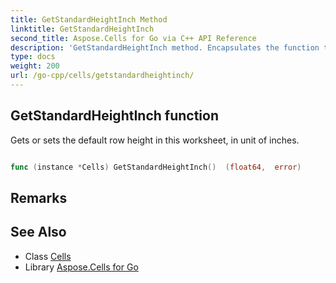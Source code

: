 ```yaml
---
title: GetStandardHeightInch Method 
linktitle: GetStandardHeightInch
second_title: Aspose.Cells for Go via C++ API Reference
description: 'GetStandardHeightInch method. Encapsulates the function that represents getstandardheightinch in Go.'
type: docs
weight: 200
url: /go-cpp/cells/getstandardheightinch/
---
```


## GetStandardHeightInch function

Gets or sets the default row height in this worksheet, in unit of inches.

```go

func (instance *Cells) GetStandardHeightInch()  (float64,  error) 

```

## Remarks


## See Also

* Class [Cells](../)
* Library [Aspose.Cells for Go](../../)
